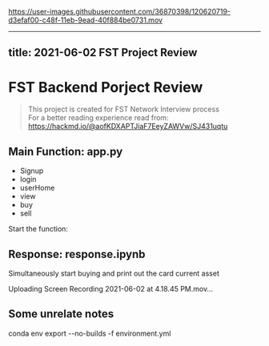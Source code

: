 
https://user-images.githubusercontent.com/36870398/120620719-d3efaf00-c48f-11eb-9ead-40f884be0731.mov

---
title: 2021-06-02 FST Project Review
---
# FST Backend Porject Review
> This project is created for FST Network Interview process  
> For a better reading experience read from: https://hackmd.io/@aofKDXAPTJiaF7EeyZAWVw/SJ431uqtu  

## Main Function: app.py
* Signup 
* login
* userHome
* view
* buy
* sell

Start the function:

## Response: response.ipynb
Simultaneously start buying and print out the card current asset

Uploading Screen Recording 2021-06-02 at 4.18.45 PM.mov…




## Some unrelate notes
conda env export --no-builds -f environment.yml
